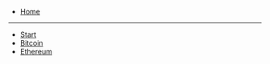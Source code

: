 - [Home](/)

---

- [Start](pre-rust/blockchain/README.md)
- [Bitcoin](pre-rust/blockchain/bitcoin.md)
- [Ethereum](pre-rust/blockchain/ethereum.md)
